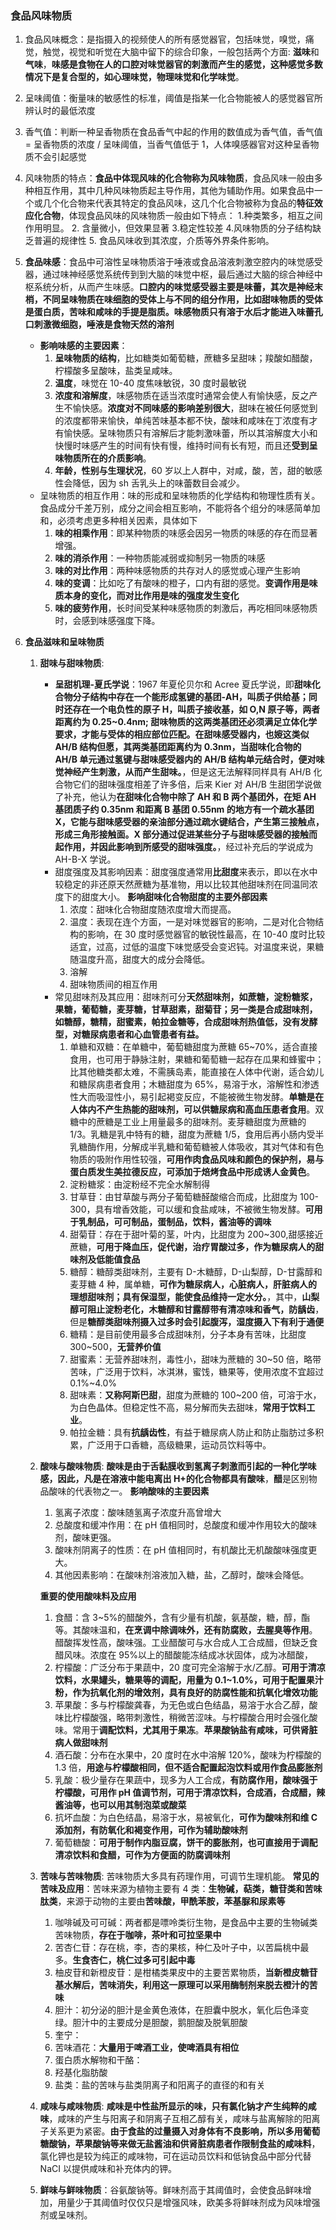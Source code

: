 ### 食品风味物质

1. 食品风味概念：是指摄入的视频使人的所有感觉器官，包括味觉，嗅觉，痛觉，触觉，视觉和听觉在大脑中留下的综合印象，一般包括两个方面: **滋味**和**气味**，**味感是食物在人的口腔对味觉器官的刺激而产生的感觉，这种感觉多数情况下是复合型的，如心理味觉，物理味觉和化学味觉**。

2. 呈味阈值：衡量味的敏感性的标准，阈值是指某一化合物能被人的感觉器官所辨认时的最低浓度

3. 香气值：判断一种呈香物质在食品香气中起的作用的数值成为香气值，香气值 = 呈香物质的浓度 / 呈味阈值，当香气值低于 1，人体嗅感器官对这种呈香物质不会引起感觉

4. 风味物质的特点：**食品中体现风味的化合物称为风味物质**，食品风味一般由多种相互作用，其中几种风味物质起主导作用，其他为辅助作用。如果食品中一个或几个化合物来代表其特定的食品风味，这几个化合物被称为食品的**特征效应化合物**，体现食品风味的风味物质一般由如下特点： 1.种类繁多，相互之间作用明显。 2. 含量微小，但效果显著 3.稳定性较差 4.风味物质的分子结构缺乏普遍的规律性 5. 食品风味收到其浓度，介质等外界条件影响。
5. **食品味感**：食品中可溶性呈味物质溶于唾液或食品溶液刺激空腔内的味觉感受器，通过味神经感觉系统传到到大脑的味觉中枢，最后通过大脑的综合神经中枢系统分析，从而产生味感。**口腔内的味觉感受器主要是味蕾，其次是神经末梢，不同呈味物质在味细胞的受体上与不同的组分作用，比如甜味物质的受体是蛋白质，苦味和咸味的手提是脂质。味感物质只有溶于水后才能进入味蕾孔口刺激微细胞，唾液是食物天然的溶剂**
   - **影响味感的主要因素**：
     1. **呈味物质的结构**，比如糖类如葡萄糖，蔗糖多呈甜味；羧酸如醋酸，柠檬酸多呈酸味，盐类呈咸味。
     2. **温度**，味觉在 10-40 度焦味敏锐，30 度时最敏锐
     3. **浓度和溶解度**，味感物质在适当浓度时通常会使人有愉快感，反之产生不愉快感。**浓度对不同味感的影响差别很大**，甜味在被任何感觉到的浓度都带来愉快，单纯苦味基本都不快，酸味和咸味在丁浓度有才有愉快感。呈味物质只有溶解后才能刺激味蕾，所以其溶解度大小和快慢时味感产生的时间有快有慢，维持时间有长有短，而且还**受到呈味物质所在的介质影响**。
     4. **年龄，性别与生理状况**，60 岁以上人群中，对咸，酸，苦，甜的敏感性会降低，因为 sh 舌乳头上的味蕾数目会减少。
   - 呈味物质的相互作用：味的形成和呈味物质的化学结构和物理性质有关。食品成分千差万别，成分之间会相互影响，不能将各个组分的味感简单加和，必须考虑更多种相关因素，具体如下
     1. **味的相乘作用**：即某种物质的味感会因另一物质的味感的存在而显著增强。
     2. **味的消杀作用**：一种物质能减弱或抑制另一物质的味感
     3. **味的对比作用**：两种味感物质的共存对人的感觉或心理产生影响
     4. **味的变调**：比如吃了有酸味的橙子，口内有甜的感觉。**变调作用是味质本身的变化，而对比作用是味的强度发生变化**
     5. **味的疲劳作用**，长时间受某种味感物质的刺激后，再吃相同味感物质时，会感到味感强度下降。
6. **食品滋味和呈味物质**

   1. **甜味与甜味物质**:
      - **呈甜机理-夏氏学说**：1967 年夏伦贝尔和 Acree 夏氏学说，即**甜味化合物分子结构中存在一个能形成氢键的基团-AH，叫质子供给基；同时还存在一个电负性的原子 H，叫质子接收基，如 O,N 原子等，两者距离约为 0.25~0.4nm; 甜味物质的这两类基团还必须满足立体化学要求，才能与受体的相应部位匹配。在甜味感受器内，也㛮这类似 AH/B 结构但愿，其两类基团距离约为 0.3nm，当甜味化合物的 AH/B 单元通过氢键与甜味感受器内的 AH/B 结构单元结合时，便对味觉神经产生刺激，从而产生甜味。**，但是这无法解释同样具有 AH/B 化合物它们的甜味强度相差了许多倍，后来 Kier 对 AH/B 生甜团学说做了补充，他认为**在甜味化合物中除了 AH 和 B 两个基团外，在矩 AH 基团质子约 0.35nm 和距离 B 基团 0.55nm 的地方有一个疏水基团 X，它能与甜味感受器的亲油部分通过疏水键结合，产生第三接触点，形成三角形接触面。X 部分通过促进某些分子与甜味感受器的接触而起作用，并因此影响到所感受的甜味强度。**，经过补充后的学说成为 AH-B-X 学说。
      - 甜度强度及其影响因素：甜度强度通常用**比甜度**来表示，即以在水中较稳定的非还原天然蔗糖为基准物，用以比较其他甜味剂在同温同浓度下的甜度大小。
        **影响甜味化合物甜度的主要外部因素**
        1. 浓度：甜味化合物甜度随浓度增大而提高。
        2. 温度：表现在连个方面，一是对味觉器官的影响，二是对化合物结构的影响，在 30 度时感觉器官的敏锐性最高，在 10-40 度时比较适宜，过高，过低的温度下味觉感受会变迟钝。对温度来说，果糖随温度升高，甜度大的成分会降低。
        3. 溶解
        4. 甜味物质间的相互作用
      - 常见甜味剂及其应用：甜味剂可分**天然甜味剂，如蔗糖，淀粉糖浆，果糖，葡萄糖，麦芽糖，甘草甜素，甜菊苷；另一类是合成甜味剂，如糖醇，糖精，甜蜜素，帕拉金糖等，合成甜味剂热值低，没有发酵型，对糖尿病患者和心血管患者有益。**
        1. 单糖和双糖：在单糖中，葡萄糖甜度为蔗糖 65~70%，适合直接食用，也可用于静脉注射，果糖和葡萄糖一起存在瓜果和蜂蜜中；比其他糖类都太难，不需胰岛素，能直接在人体中代谢，适合幼儿和糖尿病患者食用；木糖甜度为 65%，易溶于水，溶解性和渗透性大而吸湿性小，易引起褐变反应，不能被微生物发酵。**单糖是在人体内不产生热能的甜味剂，可以供糖尿病和高血压患者食用**。双糖中的蔗糖是工业上用量最多的甜味剂。麦芽糖甜度为蔗糖的 1/3。乳糖是乳中特有的糖，甜度为蔗糖 1/5，食用后再小肠内受半乳糖酶作用，分解成半乳糖和葡萄糖被人体吸收，其对气体和有色物质的吸附作用性较强，**可用作肉食品风味和颜色的保护剂，易与蛋白质发生美拉德反应，可添加于焙烤食品中形成诱人金黄色**。
        2. 淀粉糖浆：由淀粉经不完全水解制得
        3. 甘草苷：由甘草酸与两分子葡萄糖醛酸缩合而成，比甜度为 100-300，具有增香效能，可以缓和食盐咸味，不被微生物发酵。**可用于乳制品，可可制品，蛋制品，饮料，酱油等的调味**
        4. 甜菊苷：存在于甜叶菊的茎，叶内，比甜度为 200~300,甜感接近蔗糖，**可用于降血压，促代谢，治疗胃酸过多，作为糖尿病人的甜味剂及低能值食品**
        5. 糖醇：糖醇类甜味剂，主要有 D-木糖醇，D-山梨醇，D-甘露醇和麦芽糖 4 种，属单糖，**可作为糖尿病人，心脏病人，肝脏病人的理想甜味剂；具有保湿型，能使食品维持一定水分。**，其中，**山梨醇可阻止淀粉老化，木糖醇和甘露醇带有清凉味和香气，防龋齿**，但是**糖醇类甜味剂摄入过多时会引起腹泻，湿度摄入下有利于通便**
        6. 糖精：是目前使用最多合成甜味剂，分子本身有苦味，比甜度 300~500，**无营养价值**
        7. 甜蜜素：无营养甜味剂，毒性小，甜味为蔗糖的 30~50 倍，略带苦味，广泛用于饮料，冰淇淋，蜜饯，糖果等，使用浓度不宜超过 0.1%~4.0%
        8. 甜味素：**又称阿斯巴甜**，甜度为蔗糖的 100~200 倍，可溶于水，为白色晶体。但稳定性不高，易分解而失去甜味，**常用于饮料工业**。
        9. 帕拉金糖：具有**抗龋齿性**，有益于糖尿病人防止和防止脂肪过多积累，广泛用于口香糖，高级糖果，运动员饮料等中。
   2. **酸味与酸味物质**: **酸味是由于舌黏膜收到氢离子刺激而引起的一种化学味感，因此，凡是在溶液中能电离出 H+的化合物都具有酸味**，**醋**是区别物品酸味的代表物之一。
      **影响酸味的主要因素**

      1. 氢离子浓度：酸味随氢离子浓度升高曾增大
      2. 总酸度和缓冲作用：在 pH 值相同时，总酸度和缓冲作用较大的酸味剂，酸味更强。
      3. 酸味剂阴离子的性质：在 pH 值相同时，有机酸比无机酸酸味强度更大。
      4. 其他因素影响：在酸味剂溶液加入糖，盐，乙醇时，酸味会降低。

      **重要的使用酸味料及应用**

      1. 食醋：含 3~5%的醋酸外，含有少量有机酸，氨基酸，糖，醇，酯等。其酸味温和，**在烹调中除调味外，还有防腐败，去腥臭等作用**。醋酸挥发性高，酸味强。工业醋酸可与水合成人工合成醋，但缺乏食醋风味。浓度在 95%以上的醋酸能冻结成冰状固体，成为冰醋酸，
      2. 柠檬酸：广泛分布于果蔬中，20 度可完全溶解于水/乙醇。**可用于清凉饮料，水果罐头，糖果等的调配，用量为 0.1~1.0%，可用于配置果汁粉，作为抗氧化剂的增效剂，具有良好的防腐性能和抗氧化增效功能**
      3. 苹果酸：多与柠檬酸龚春，为无色或白色结晶，易溶于水合乙醇，酸味比柠檬酸强，略带刺激性，稍微苦涩味。与柠檬酸合用时会强化酸味。常用于**调配饮料，尤其用于果冻**。**苹果酸钠盐有咸味，可供肾脏病人做甜味剂**
      4. 酒石酸：分布在水果中，20 度时在水中溶解 120%，酸味为柠檬酸的 1.3 倍，**用途与柠檬酸相同，但不适合配置起泡饮料或用作食品膨胀剂**
      5. 乳酸：极少量存在果蔬中，现多为人工合成，**有防腐作用，酸味强于柠檬酸，可用作 pH 值调节剂，可用于清凉饮料，合成酒，合成醋，辣酱油等，也可以用其制泡菜或酸菜**
      6. 抗坏血酸：为白色结晶，易溶于水，易被氧化，**可作为酸味剂和维 C 添加剂，有防氧化和褐变作用，可作为辅助酸味剂**
      7. 葡萄糖酸：**可用于制作内脂豆腐，饼干的膨胀剂，也可直接用于调配清凉饮料和食醋，可作为方便面的防腐调味剂**

   3. **苦味与苦味物质**: 苦味物质大多具有药理作用，可调节生理机能。
      **常见的苦味及应用**：苦味来源为植物主要有 4 类：**生物碱，萜类，糖苷类和苦味肽类**，来源于动物的主要由**苦味酸，甲酰苯胺，苯基脲和尿素等**
      1. 咖啡碱及可可碱：两者都是嘌呤类衍生物，是食品中主要的生物碱类苦味物质，**存在于咖啡，茶叶和可拉坚果中**
      2. 苦杏仁苷：存在桃，李，杏的果核，种仁及叶子中，以苦扁桃中最多。**生食杏仁，桃仁过多可引起中毒**
      3. 柚皮苷和新橙皮苷：是柑橘类果皮中的主要苦累物质，**当新橙皮糖苷基水解后，苦味消失，利用这一原理可以采用酶制剂来脱去橙汁的苦味**
      4. 胆汁：初分泌的胆汁是金黄色液体，在胆囊中脱水，氧化后色泽变绿。胆汁中的主要成分是胆酸，鹅胆酸及脱氧胆酸
      5. 奎宁：
      6. 苦味酒花：**大量用于啤酒工业，使啤酒具有相位**
      7. 蛋白质水解物和干酪：
      8. 羟基化脂肪酸
      9. 盐类：盐的苦味与盐类阴离子和阳离子的直径的和有关
   4. **咸味与咸味物质**: **咸味是中性盐所显示的味，只有氯化钠才产生纯粹的咸味**，咸味的产生与阳离子和阴离子互相乙醇有关，咸味与盐离解除的阳离子关系更为紧密。**由于食盐的过量摄入对身体有不良影响，所以多用葡萄糖酸钠，苹果酸钠等来做无盐酱油和供肾脏病患者作限制食盐的咸味料**，氯化钾也是较为纯正的咸味物，可在运动员饮料和低钠食品中部分代替 NaCI 以提供咸味和补充体内的钾。
   5. **鲜味与鲜味物质**：谷氨酸钠等。鲜味剂高于其阈值时，会使食品鲜味增加，用量少于其阈值时仅仅只是增强风味，欧美多将鲜味剂成为风味增强剂或呈味剂。
